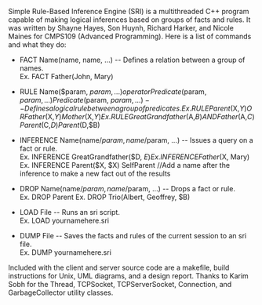 Simple Rule-Based Inference Engine (SRI) is a multithreaded C++ program capable of making logical inferences based on groups of facts and rules. It was written by Shayne Hayes, Son Huynh, Richard Harker, and Nicole Maines for CMPS109 (Advanced Programming). Here is a list of commands and what they do:
  
+ FACT Name(name, name, ...) -- Defines a relation between a group of names.  
Ex. FACT Father(John, Mary)
  
+ RULE Name($param, $param, ...) operator Predicate($param, $param, ...) Predicate($param, $param, ...) -- Defines a logical rule between a group of predicates.  
Ex. RULE Parent($X,$Y) OR Father($X,$Y) Mother($X,$Y)  
Ex. RULE GreatGrandfather($A,$B) AND Father($A,$C) Parent($C,$D) Parent($D,$B)
  
+ INFERENCE Name(name/$param, name/$param, ...) -- Issues a query on a fact or rule.  
Ex. INFERENCE GreatGrandfather($D, $E)  
Ex. INFERENCE Father($X, Mary)  
Ex. INFERENCE Parent($X, $X) SelfParent //Add a name after the inference to make a new fact out of the results
  
+ DROP Name(name/$param, name/$param, ...) -- Drops a fact or rule.  
Ex. DROP Parent
Ex. DROP Trio(Albert, Geoffrey, $B)
  
+ LOAD File -- Runs an sri script.  
Ex. LOAD yournamehere.sri
  
+ DUMP File -- Saves the facts and rules of the current session to an sri file.  
Ex. DUMP yournamehere.sri
  
Included with the client and server source code are a makefile, build instructions for Unix, UML diagrams, and a design report. Thanks to Karim Sobh for the Thread, TCPSocket, TCPServerSocket, Connection, and GarbageCollector utility classes.
